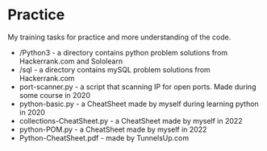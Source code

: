 # Practice
My training tasks for practice and more understanding of the code.
- /Python3		- a directory contains python problem solutions from Hackerrank.com and Sololearn  
- /sql			- a directory contains mySQL problem solutions from Hackerrank.com  
- port-scanner.py		- a script that scanning IP for open ports. Made during some course in 2020  
- python-basic.py 	       	- a CheatSheet made by myself during learning python in 2020
- collections-CheatSheet.py - a CheatSheet made by myself in 2022
- python-POM.py - a CheatSheet made by myself in 2022
- Python-CheatSheet.pdf  	- made by TunnelsUp.com  